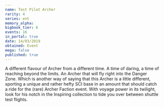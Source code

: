 ```yaml
---
name: Test Pilot Archer
rarity: 4
series: ent
memory_alpha:
bigbook_tier: 6
events: 16
in_portal: true
date: 14/03/2019
obtained: Event
mega: false
published: true
---
```


A different flavour of Archer from a different time. A time of daring, a time of reaching beyond the limits. An Archer that will fly right into the Danger Zone. Which is another way of saying that this Archer is a little different, sporting a unique and rather hefty SCI base in an amount that should catch a ride for the (rare) Archer Faction event. With voyage power in its twilight, look for his notch in the Inspiring collection to tide you over between shuttle test flights.
